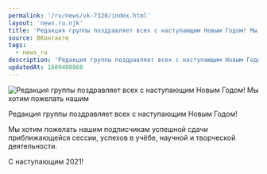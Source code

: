 ```yaml
---
permalink: '/ru/news/vk-7320/index.html'
layout: 'news.ru.njk'
title: 'Редакция группы поздравляет всех с наступающим Новым Годом! Мы хотим пожелать нашим подписчика'
source: ВКонтакте
tags:
  - news_ru
description: 'Редакция группы поздравляет всех с наступающим Новым Годом! Мы хотим пожелать нашим'
updatedAt: 1609408860
---
```

![Редакция группы поздравляет всех с наступающим Новым Годом! Мы хотим пожелать нашим](https://sun9-23.userapi.com/impg/bokYJ0y2Zjwpo7TG_BnpvprgDu0BDF_yCEjrPQ/GWxS4zvh9sc.jpg?size=1280x1280&quality=96&proxy=1&sign=5342260a588d9902494e8a907e5e5f01&c_uniq_tag=GZdzwlL4q3NpSvBJRVWoT8BLjYsGHZ10GmlsrYK6xLk&type=album)

Редакция группы поздравляет всех с наступающим Новым Годом!

Мы хотим пожелать нашим подписчикам успешной сдачи приближающейся сессии, успехов в учёбе, научной и творческой деятельности.

С наступающим 2021!

